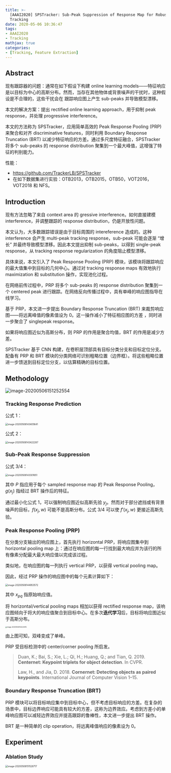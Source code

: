 ```yaml
---
title: >-
  [AAAI2020] SPSTracker: Sub-Peak Suppression of Response Map for Robust Object
  Tracking
date: 2020-05-06 10:36:47
tags:
- AAAI2020
- Tracking
mathjax: true
categories:
- [Tracking, Feature Extraction]
---
```


## Abstract

现有跟踪器的问题：通常在如下假设下构建  online learning models——特征响应是以目标为中心的高斯分布。然而，当存在其他物体或背景噪声的干扰时，这种假设是不合理的，这些干扰会在 跟踪响应图上产生 sub-peaks 并导致模型漂移。

本文的解决方案：提出 rectified online learning approach，用于抑制 peak response，并处理 progressive interference。

本文的方法称为 SPSTracker，应用简单高效的 Peak Response Pooling (PRP) 来聚合和对齐 discriminative features，同时利用 Boundary Response Truncation (BRT) 以减少特征响应的方差。通过多尺度特征融合，SPSTracker 将多个 sub-peaks 的 response distribution 聚集到一个最大峰值，这增强了特征的判别能力。

性能：

- https://github.com/TrackerLB/SPSTracker
- 在如下数据集进行实验：OTB2013，OTB2015，OTB50，VOT2016，VOT2018 和 NFS。

## Introduction

现有方法忽略了来自  context area 的 gressive interference。如何直接建模 interference，并调整跟踪的 response distribution，仍是开放性问题。

本文认为，大多数跟踪错误是由于目标周围的 intereference 造成的。这种 interference 会产生 multi-peak tracking response，sub-peak 可能会逐渐 “增长” 并最终导致模型漂移。因此本文提出抑制 sub-peaks，以得到 single-peak response，从 tracking response regularization 的角度阻止模型漂移。

具体来说，本文引入了 Peak Response Pooling (PRP) 模块，该模块将跟踪响应的最大值集中到目标的几何中心。通过对 tracking response maps 有效地执行 maximization 和 substitution 操作，实现池化过程。

在网络前传过程中，PRP 将多个 sub-peaks 的 response distribution 聚集到一个 centered peak 进行跟踪。在网络反向传播过程中，具有单峰的响应图指导在线学习。

基于 PRP，本文进一步提出 Boundary Response Truncation (BRT) 来裁剪响应图——将远离峰值的像素值设为 0。这一操作减小了特征相应图的方差 ，同时进一步聚合了 singlepeak response。

如果将响应图近似为高斯分布，则 PRP 的作用是聚合均值，BRT 的作用是减少方差。

SPSTracker 基于 CNN 构建，在卷积层顶部具有目标分类分支和目标定位分支。配备有 PRP 和 BRT 模块的分类网络可识别粗略位置（边界框）。将这些粗略位置进一步馈送到目标定位分支，以估算精确的目标位置。

## Methodology

![image-20200506151252554](https://i.loli.net/2020/05/06/ntLSqXBEMP9r5zj.png)

### Tracking Response Prediction

公式 1：

<img src="https://i.loli.net/2020/05/06/weDZVrkPOfv2X7Q.png" alt="image-20200506143405641" style="zoom:50%;" />

公式 2：

<img src="https://i.loli.net/2020/05/06/qblUiQV1CDSvPT3.png" alt="image-20200506143422287" style="zoom:50%;" />

### Sub-Peak Response Suppression

公式 3/4：

<img src="https://i.loli.net/2020/05/06/vVJFpQID7gqRmAG.png" alt="image-20200506143301651" style="zoom:50%;" />

其中 $P$ 指应用于每个 sampled response map 的 Peak Response Pooling，$g(x_j)$ 指经过 BRT 操作后的特征。

通过最小化公式 1，可以强制响应图近似高斯先验 $y_j$。然而对于部分遮挡或有背景噪声的目标，$f(x_j,w)$ 可能不是高斯分布。公式 3/4 可以使 $f'(x_j,w)$ 更接近高斯先验。

### Peak Response Pooling (PRP)

在分类分支输出的响应图上，首先执行 horizontal PRP，将响应图集中到 horizontal pooling map 上：通过在响应图的每一行找到最大响应并为该行的所有像素分配最大最大响应值以完成该过程。

类似地，在响应图的每一列执行 vertical PRP，以获得 vertical pooling map。

因此，经过 PRP 操作的响应图中的每个元素计算如下：

<img src="https://i.loli.net/2020/05/06/REFAGLDK8BdNuso.png" alt="image-20200506144953572" style="zoom:50%;" />

其中 $x_{pq}$ 指原始响应值。

将 horizontal/vertical pooling maps 相加以获得 rectified response map，该响应图倾向于将大的响应值聚合到目标中心。在多次**迭代学习**后，目标将响应图近似于高斯分布。

<img src="https://i.loli.net/2020/05/06/SYTU6R9yfj4D5gn.png" alt="image-20200506150224415" style="zoom:33%;" />

由上图可知，双峰变成了单峰。

PRP 受目标检测中的 center/corner pooling 所启发。

> Duan, K.; Bai, S.; Xie, L.; Qi, H.; Huang, Q.; and Tian, Q. 2019. **Centernet: Keypoint triplets for object detection**. In CVPR.
>
> Law, H., and Jia, D. 2018. **Cornernet: Detecting objects as paired keypoints**. International Journal of Computer Vision 1–15.

### Boundary Response Truncation (BRT)

PRP 模块可以将目标响应集中到目标中心，但不考虑目标响应的方差。在复杂的场景中，目标边界响应可能具有较大的方差，这称为边界效应。考虑到方差小的单峰响应图可以减轻边界效应并提高跟踪的鲁棒性，本文进一步提出 BRT 操作。

BRT 是一种简单的 clip operation，将远离峰值响应的像素设为 0。

## Experiment

### Ablation Study

<img src="https://i.loli.net/2020/05/06/Yaht8gmkEHVxFqS.png" alt="image-20200506151528717" style="zoom:50%;" />